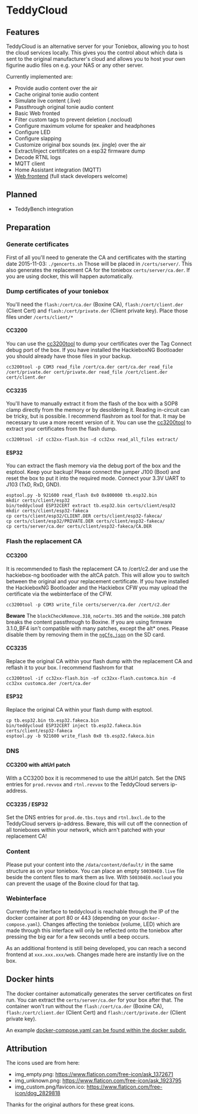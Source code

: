 # TeddyCloud

## Features
TeddyCloud is an alternative server for your Toniebox, allowing you to host the cloud services locally.
This gives you the control about which data is sent to the original manufacturer's cloud and allows you
to host your own figurine audio files on e.g. your NAS or any other server.

Currently implemented are:
* Provide audio content over the air
* Cache original tonie audio content
* Simulate live content (.live)
* Passthrough original tonie audio content
* Basic Web fronted
* Filter custom tags to prevent deletion (.nocloud)
* Configure maximum volume for speaker and headphones
* Configure LED
* Configure slapping
* Customize original box sounds (ex. jingle) over the air
* Extract/Inject certitifcates on a esp32 firmware dump
* Decode RTNL logs
* MQTT client
* Home Assistant integration (MQTT)
* [Web frontend](https://github.com/toniebox-reverse-engineering/teddycloud_web) (full stack developers welcome)

## Planned
* TeddyBench integration

## Preparation
### Generate certificates
First of all you'll need to generate the CA and certificates with the starting date 2015-11-03: ```./gencerts.sh``` Those will be placed in ```/certs/server/```.
This also generates the replacement CA for the toniebox ```certs/server/ca.der```.
If you are using docker, this will happen automatically.

### Dump certificates of your toniebox
You'll need the ```flash:/cert/ca.der``` (Boxine CA), ```flash:/cert/client.der``` (Client Cert) and ```flash:/cert/private.der``` (Client private key). Place those files under ```/certs/client/*```
#### CC3200
You can use the [cc3200tool](https://github.com/toniebox-reverse-engineering/cc3200tool) to dump your certificates over the Tag Connect debug port of the box. If you have installed the HackieboxNG Bootloader you should already have those files in your backup.
```
cc3200tool -p COM3 read_file /cert/ca.der cert/ca.der read_file /cert/private.der cert/private.der read_file /cert/client.der cert/client.der
```
#### CC3235
You'll have to manually extract it from the flash of the box with a SOP8 clamp directly from the memory or by desoldering it. Reading in-circuit can be tricky, but is possible. I recommend flashrom as tool for that. It may be necessary to use a more recent version of it.
You can use the [cc3200tool](https://github.com/toniebox-reverse-engineering/cc3200tool) to extract your certificates from the flash dump.
```
cc3200tool -if cc32xx-flash.bin -d cc32xx read_all_files extract/
```
#### ESP32
You can extract the flash memory via the debug port of the box and the esptool. Keep your backup!
Please connect the jumper J100 (Boot) and reset the box to put it into the required mode. Connect your 3.3V UART to J103 (TxD, RxD, GND).

```
esptool.py -b 921600 read_flash 0x0 0x800000 tb.esp32.bin
mkdir certs/client/esp32
bin/teddycloud ESP32CERT extract tb.esp32.bin certs/client/esp32
mkdir certs/client/esp32-fakeca
cp certs/client/esp32/CLIENT.DER certs/client/esp32-fakeca/
cp certs/client/esp32/PRIVATE.DER certs/client/esp32-fakeca/
cp certs/server/ca.der certs/client/esp32-fakeca/CA.DER
```

### Flash the replacement CA
#### CC3200
It is recommended to flash the replacement CA to /cert/c2.der and use the hackiebox-ng bootloader with the altCA patch. This will allow you to switch between the original and your replacement certificate. If you have installed the HackieboxNG Bootloader and the Hackiebox CFW you may upload the certificate via the webinterface of the CFW.
```
cc3200tool -p COM3 write_file certs/server/ca.der /cert/c2.der
```
**Beware** The ```blockCheckRemove.310```, ```noCerts.305``` and the ```noHide.308``` patch breaks the content passthrough to Boxine. If you are using firmware 3.1.0_BF4 isn't compatible with many patches, except the alt* ones. Please disable them by removing them in the [```ngCfg.json```](https://github.com/toniebox-reverse-engineering/hackiebox_cfw_ng/wiki/Bootloader#configuration) on the SD card.

#### CC3235
Replace the original CA within your flash dump with the replacement CA and reflash it to your box. I recommend flashrom for that
```
cc3200tool -if cc32xx-flash.bin -of cc32xx-flash.customca.bin -d cc32xx customca.der /cert/ca.der
```

#### ESP32
Replace the original CA within your flash dump with esptool.

```
cp tb.esp32.bin tb.esp32.fakeca.bin
bin/teddycloud ESP32CERT inject tb.esp32.fakeca.bin certs/client/esp32-fakeca
esptool.py -b 921600 write_flash 0x0 tb.esp32.fakeca.bin
```

### DNS
#### CC3200 with altUrl patch
With a CC3200 box it is recommened to use the altUrl patch. Set the DNS entries for ```prod.revvox``` and ```rtnl.revvox``` to the TeddyCloud servers ip-address. 

#### CC3235 / ESP32
Set the DNS entries for ```prod.de.tbs.toys``` and ```rtnl.bxcl.de``` to the TeddyCloud servers ip-address. Beware, this will cut off the connection of all tonieboxes within your network, which arn't patched with your replacement CA!

### Content
Please put your content into the ```/data/content/default/``` in the same structure as on your toniebox. You can place an empty ```500304E0.live``` file beside the content files to mark them as live. With ```500304E0.nocloud``` you can prevent the usage of the Boxine cloud for that tag.

### Webinterface
Currently the interface to teddycloud is reachable through the IP of the docker container at port 80 or 443 (depending on your ```docker-compose.yaml```). Changes affecting the toniebox (volume, LED) which are made through this interface will only be reflected onto the toniebox after pressing the big ear for a few seconds until a beep occurs.

As an additional frontend is still being developed, you can reach a second frontend at ```xxx.xxx.xxx/web```. Changes made here are instantly live on the box.

## Docker hints
The docker container automatically generates the server certificates on first run. You can extract the ```certs/server/ca.der``` for your box after that. The container won't run without the ```flash:/cert/ca.der``` (Boxine CA), ```flash:/cert/client.der``` (Client Cert) and ```flash:/cert/private.der``` (Client private key).

An example [docker-compose.yaml can be found within the docker subdir.](docker/docker-compose.yaml)


## Attribution

The icons used are from here:
* img_empty.png: https://www.flaticon.com/free-icon/ask_1372671
* img_unknown.png: https://www.flaticon.com/free-icon/ask_1923795
* img_custom.png/favicon.ico: https://www.flaticon.com/free-icon/dog_2829818

Thanks for the original authors for these great icons.

